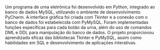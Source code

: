 Um programa de urna eletrônica foi desenvolvido em Python, integrado ao banco de dados MySQL, utilizando o ambiente de desenvolvimento PyCharm. A interface gráfica foi criada com Tkinter e a conexão com o banco de dados foi estabelecida com PyMySQL. Foram implementadas funções específicas para cada botão da urna, além do uso de comandos DML e DDL para manipulação do banco de dados. O projeto proporcionou aprendizado eficaz das bibliotecas Tkinter e PyMySQL, assim como habilidades em SQL e desenvolvimento de aplicações interativas.

